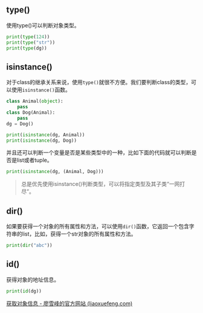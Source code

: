 ## type()

使用type()可以判断对象类型。

```python
print(type(124))
print(type("str"))
print(type(dg))
```

## isinstance()

对于class的继承关系来说，使用`type()`就很不方便。我们要判断class的类型，可以使用`isinstance()`函数。

```python
class Animal(object):
    pass
class Dog(Animal):
    pass
dg = Dog()

print(isinstance(dg, Animal))
print(isinstance(dg, Dog))
```

并且还可以判断一个变量是否是某些类型中的一种，比如下面的代码就可以判断是否是list或者tuple。

```python
print(isinstance(dg, (Animal, Dog)))
```

>  总是优先使用isinstance()判断类型，可以将指定类型及其子类“一网打尽”。

## dir()

如果要获得一个对象的所有属性和方法，可以使用`dir()`函数，它返回一个包含字符串的list，比如，获得一个str对象的所有属性和方法。

```python
print(dir("abc"))
```

## id()

获得对象的地址信息。

```python
print(id(dg))
```





[获取对象信息 - 廖雪峰的官方网站 (liaoxuefeng.com)](https://www.liaoxuefeng.com/wiki/1016959663602400/1017499532944768)
